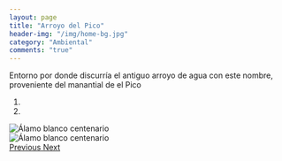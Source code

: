 ```yaml
---
layout: page
title: "Arroyo del Pico"
header-img: "/img/home-bg.jpg"
category: "Ambiental"
comments: "true"
---
```



Entorno por donde discurría el antiguo arroyo de agua con este nombre, proveniente del manantial de el Pico



<div id="myCarousel" class="carousel slide" data-ride="carousel">
  <!-- Indicators -->
  <ol class="carousel-indicators">
    <li data-target="#myCarousel" data-slide-to="0" class="active"></li>    <li data-target="#myCarousel" data-slide-to="1"></li>
  </ol>
  <!-- Wrapper for slides -->
  <div class="carousel-inner" role="listbox">
    <div class="item active">
      <img src="{{ site.github.url }}/img/alamo-blanco-centenario-1.jpg" alt="Álamo blanco centenario">
    </div>
    <div class="item">
      <img src="{{ site.github.url }}/img/alamo-blanco-centenario-2.jpg" alt="Álamo blanco centenario">
    </div>
  <!-- Left and right controls -->
  <a class="left carousel-control" href="#myCarousel" role="button" data-slide="prev">
    <span class="glyphicon glyphicon-chevron-left" aria-hidden="true"></span>
    <span class="sr-only">Previous</span>
  </a>
  <a class="right carousel-control" href="#myCarousel" role="button" data-slide="next">
    <span class="glyphicon glyphicon-chevron-right" aria-hidden="true"></span>
    <span class="sr-only">Next</span>
  </a>
</div>


